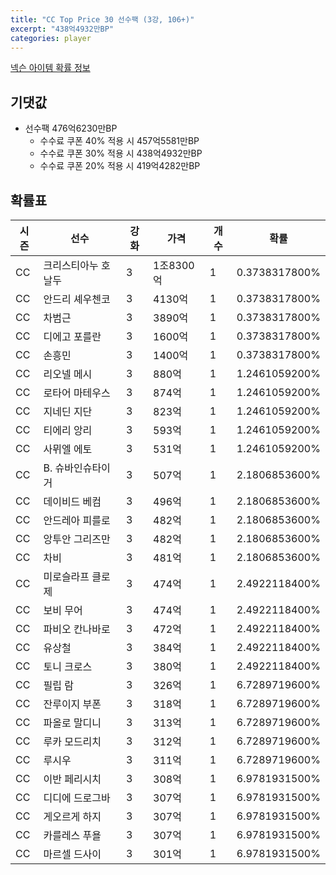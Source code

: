```yaml
---
title: "CC Top Price 30 선수팩 (3강, 106+)"
excerpt: "438억4932만BP"
categories: player
---
```

[넥슨 아이템 확률 정보](http://iteminfo.nexon.com/probability/fco?sn=7550)

## 기댓값
- 선수팩 476억6230만BP
  - 수수료 쿠폰 40% 적용 시 457억5581만BP
  - 수수료 쿠폰 30% 적용 시 438억4932만BP
  - 수수료 쿠폰 20% 적용 시 419억4282만BP


## 확률표

|시즌|선수|강화|가격|개수|확률|
|---|---|---|---|---|---|
|CC|크리스티아누 호날두|3|1조8300억|1|0.3738317800%|
|CC|안드리 셰우첸코|3|4130억|1|0.3738317800%|
|CC|차범근|3|3890억|1|0.3738317800%|
|CC|디에고 포를란|3|1600억|1|0.3738317800%|
|CC|손흥민|3|1400억|1|0.3738317800%|
|CC|리오넬 메시|3|880억|1|1.2461059200%|
|CC|로타어 마테우스|3|874억|1|1.2461059200%|
|CC|지네딘 지단|3|823억|1|1.2461059200%|
|CC|티에리 앙리|3|593억|1|1.2461059200%|
|CC|사뮈엘 에토|3|531억|1|1.2461059200%|
|CC|B. 슈바인슈타이거|3|507억|1|2.1806853600%|
|CC|데이비드 베컴|3|496억|1|2.1806853600%|
|CC|안드레아 피를로|3|482억|1|2.1806853600%|
|CC|앙투안 그리즈만|3|482억|1|2.1806853600%|
|CC|차비|3|481억|1|2.1806853600%|
|CC|미로슬라프 클로제|3|474억|1|2.4922118400%|
|CC|보비 무어|3|474억|1|2.4922118400%|
|CC|파비오 칸나바로|3|472억|1|2.4922118400%|
|CC|유상철|3|384억|1|2.4922118400%|
|CC|토니 크로스|3|380억|1|2.4922118400%|
|CC|필립 람|3|326억|1|6.7289719600%|
|CC|잔루이지 부폰|3|318억|1|6.7289719600%|
|CC|파올로 말디니|3|313억|1|6.7289719600%|
|CC|루카 모드리치|3|312억|1|6.7289719600%|
|CC|루시우|3|311억|1|6.7289719600%|
|CC|이반 페리시치|3|308억|1|6.9781931500%|
|CC|디디에 드로그바|3|307억|1|6.9781931500%|
|CC|게오르게 하지|3|307억|1|6.9781931500%|
|CC|카를레스 푸욜|3|307억|1|6.9781931500%|
|CC|마르셀 드사이|3|301억|1|6.9781931500%|
